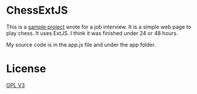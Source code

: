 ChessExtJS
==========

This is a [sample project](http://jschess.s3-website-us-east-1.amazonaws.com/) wrote for a job interview.  It is a simple web page to play chess.  It uses ExtJS.  I think it was finished under 24 or 48 hours.

My source code is in the app.js file and under the app folder.

License
=======

[GPL V3](http://www.gnu.org/copyleft/gpl.html)

